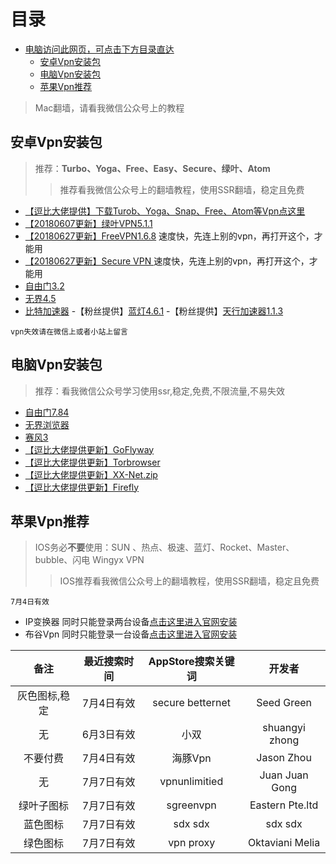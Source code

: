 目录
=================
* [电脑访问此网页，可点击下方目录直达](#%E9%98%BF%E8%99%9A%E5%90%8C%E5%AD%A6)
  * [安卓Vpn安装包](#%E5%AE%89%E5%8D%93vpn%E5%AE%89%E8%A3%85%E5%8C%85)
  * [电脑Vpn安装包](#%E7%94%B5%E8%84%91vpn%E5%AE%89%E8%A3%85%E5%8C%85)
  * [苹果Vpn推荐](#%E8%8B%B9%E6%9E%9Cvpn%E6%8E%A8%E8%8D%90)

>Mac翻墙，请看我微信公众号上的教程

## 安卓Vpn安装包
>推荐：**Turbo、Yoga、Free、Easy、Secure、绿叶、Atom**
>>推荐看我微信公众号上的翻墙教程，使用SSR翻墙，稳定且免费
- [【逗比大佬提供】下载Turob、Yoga、Snap、Free、Atom等Vpn点这里](https://softs.loan/?dir=%E7%A7%91%E5%AD%A6%E4%B8%8A%E7%BD%91/Android)
- [【20180607更新】绿叶VPN5.1.1](http://d0.ananas.chaoxing.com/download/635b1e469db820ec16adeece39c272d1)
- [【20180627更新】FreeVPN1.6.8](http://d0.ananas.chaoxing.com/download/670eeacc230d389a82ca98a6adfcc12d)
速度快，先连上别的vpn，再打开这个，才能用
- [【20180627更新】Secure VPN ](http://d0.ananas.chaoxing.com/download/53e74544486b04124078a5a2a8bdd6ff)
速度快，先连上别的vpn，再打开这个，才能用
- [自由门3.2](http://58.144.254.4/d0.ananas.chaoxing.com/download/4986371f55ae2a4ecad92ec59d61882c)
- [无界4.5](http://58.144.254.1/d0.ananas.chaoxing.com/download/70586666d54d5749798bf405d6f00eb6)
- [比特加速器](https://share.seeall.club/webroot/download/info_bit.html)
-【粉丝提供】[蓝灯4.6.1](http://d0.ananas.chaoxing.com/download/e34919a6268c03075f6ad1e95d8f1554)
-【粉丝提供】[天行加速器1.1.3](http://d0.ananas.chaoxing.com/download/2238e5296db7260016ce3e8dbdab8f71)

`vpn失效请在微信上或者小站上留言`

## 电脑Vpn安装包
>推荐：看我微信公众号学习使用ssr,稳定,免费,不限流量,不易失效

- [自由门7.84](http://58.144.254.3/d0.ananas.chaoxing.com/download/a3bbda19d77e320bf9521962d4a0fd0f)
- [无界浏览器](http://58.144.254.2/d0.ananas.chaoxing.com/download/6a58f272566e12c73d2c869ed462ff9b)
- [赛风3](http://58.144.254.2/d0.ananas.chaoxing.com/download/c3272715aecbcc72b5d70ef43cee609f)
- [【逗比大佬提供更新】GoFlyway](https://softs.loan/?dir=%E7%A7%91%E5%AD%A6%E4%B8%8A%E7%BD%91/PC/GoFlyway/Windows)
- [【逗比大佬提供更新】Torbrowser](https://softs.loan/?dir=%E7%A7%91%E5%AD%A6%E4%B8%8A%E7%BD%91/PC/TorBrowser)
- [【逗比大佬提供更新】XX-Net.zip](https://softs.loan/?dir=%E7%A7%91%E5%AD%A6%E4%B8%8A%E7%BD%91/PC/XX-Net)
- [【逗比大佬提供更新】Firefly](https://softs.loan/?dir=%E7%A7%91%E5%AD%A6%E4%B8%8A%E7%BD%91/PC/Firefly)

## 苹果Vpn推荐
>IOS务必**不要**使用：SUN 、热点、极速、蓝灯、Rocket、Master、bubble、闪电 Wingyx VPN
>>IOS推荐看我微信公众号上的翻墙教程，使用SSR翻墙，稳定且免费

`7月4日有效`
- IP变换器 同时只能登录两台设备[点击这里进入官网安装](https://www.ipsuper.com/update/check_app/89bea8da)
- 布谷Vpn 同时只能登录一台设备[点击这里进入官网安装](http://web.xianshiwl.com/bugu/share.html?channel=zengjie)

备注|最近搜索时间|AppStore搜索关键词|开发者
:-:|:-:|:-:|:-:
灰色图标,稳定|7月4日有效|secure betternet|Seed Green
无|6月3日有效|小双|shuangyi zhong|
不要付费|7月4日有效|海豚Vpn|Jason Zhou
无|7月7日有效|vpnunlimitied|Juan Juan Gong
绿叶子图标|7月7日有效|sgreenvpn|Eastern Pte.ltd
蓝色图标|7月7日有效|sdx sdx|sdx sdx
绿色图标|7月7日有效|vpn proxy|Oktaviani Melia
